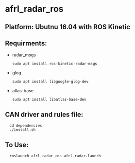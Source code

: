 # afrl_radar_ros

## Platform: Ubutnu 16.04 with ROS Kinetic

## Requirments:

- radar_msgs

      sudo apt install ros-kinetic-radar-msgs
      
- glog

      sudo apt install libgoogle-glog-dev
      
- atlas-base
      
      sudo apt install libatlas-base-dev
      
      
 ## CAN driver and rules file:
      cd dependencies
      ./install.sh


 ## To Use:
      
      roslaunch afrl_radar_ros afrl_radar.launch
